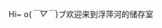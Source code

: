 Hi~ o(*￣▽￣*)ブ欢迎来到浮萍河的储存室

<!---
LemnaRiver/LemnaRiver is a ✨ special ✨ repository because its `README.md` (this file) appears on your GitHub profile.
You can click the Preview link to take a look at your changes.
--->
